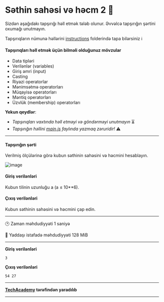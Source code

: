 # Səthin sahəsi və həcm 2 🎯

Sizdən aşağıdakı tapşırığı həll etmək tələb olunur. Əvvəlcə tapşırığın şərtini oxumağı unutmayın.

Tapşırıqların nümunə həllərini [instructions](./instructions) folderində tapa bilərsiniz :information_source:

#### Tapşırıqları həll etmək üçün bilməli olduğunuz mövzular

* Data tipləri 
* Verilənlər (variables) 
* Giriş əmri (input) 
* Casting 
* Riyazi operatorlar 
* Mənimsətmə operatorları 
* Müqayisə operatorları 
* Məntiq operatorları 
* Üzvlük (membership) operatorları

**Yekun qeydlər**: 

* *Tapşırıqları vaxtında həll etməyi və göndərməyi unutmayın* ⏳
* *Tapşırığın həllini [main.js](./main.js) faylında yazmaq zəruridir!* :warning:

---

#### Tapşırığın şərti

Verilmiş ölçülərinə görə kubun səthinin sahəsini və həcmini hesablayın.

![image](https://static.e-olymp.com/content/c1/c15f8ad3c666bfc8257286ed874f025573709249.jpg)

#### Giriş verilənləri
Kubun tilinin uzunluğu a (a ≤ 10**6).

#### Çıxış verilənləri
Kubun səthinin sahəsini və həcmini çap edin.

---

:clock2: Zaman məhdudiyyəti 1 saniyə

:floppy_disk: Yaddaşı istafadə məhdudiyyəti 128 MiB

---

**Giriş verilənləri** 

```
3
```

**Çıxış verilənləri**

```
54 27
```


---

**[TechAcademy](https://www.tech.edu.az/) tərəfindən yaradılıb**

---
